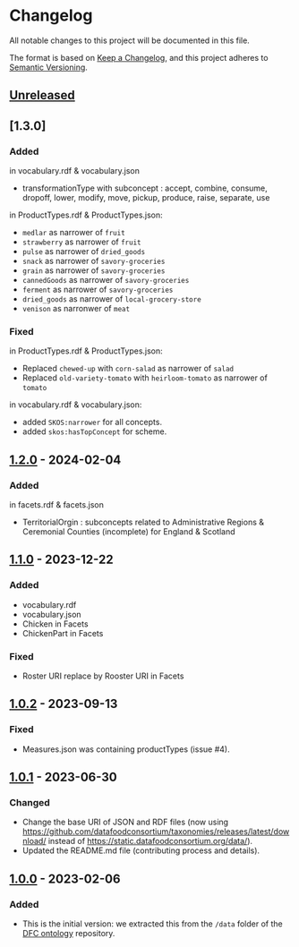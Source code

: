 # Changelog

All notable changes to this project will be documented in this file.

The format is based on [Keep a Changelog](https://keepachangelog.com/en/1.0.0/),
and this project adheres to [Semantic Versioning](https://semver.org/spec/v2.0.0.html).

## [Unreleased]

## [1.3.0]

### Added

in vocabulary.rdf & vocabulary.json
- transformationType  with subconcept : accept, combine, consume, dropoff, lower, modify, move, pickup, produce, raise, separate, use

in ProductTypes.rdf & ProductTypes.json:
 - `medlar` as narrower of `fruit`
 - `strawberry` as narrower of `fruit`
 - `pulse` as narrower of `dried_goods`
 - `snack` as narrower of `savory-groceries`
 - `grain` as narrower of `savory-groceries`
 - `cannedGoods` as narrower of `savory-groceries`
 - `ferment` as narrower of `savory-groceries`
 - `dried_goods` as narrower of `local-grocery-store`
 - `venison` as narronwer of `meat`

### Fixed

in ProductTypes.rdf & ProductTypes.json:
- Replaced `chewed-up` with `corn-salad` as narrower of `salad`
- Replaced `old-variety-tomato` with `heirloom-tomato` as narrower of `tomato`

in vocabulary.rdf & vocabulary.json:
- added `SKOS:narrower` for all concepts.
- added `skos:hasTopConcept` for scheme.

## [1.2.0] - 2024-02-04

### Added

in facets.rdf & facets.json
- TerritorialOrgin : subconcepts related to Administrative Regions & Ceremonial Counties (incomplete) for England & Scotland

## [1.1.0] - 2023-12-22

### Added

- vocabulary.rdf
- vocabulary.json
- Chicken in Facets
- ChickenPart in Facets

### Fixed
- Roster URI replace by Rooster URI in Facets

## [1.0.2] - 2023-09-13

### Fixed

- Measures.json was containing productTypes (issue #4).

## [1.0.1] - 2023-06-30

### Changed

- Change the base URI of JSON and RDF files (now using https://github.com/datafoodconsortium/taxonomies/releases/latest/download/ instead of https://static.datafoodconsortium.org/data/).
- Updated the README.md file (contributing process and details).

## [1.0.0] - 2023-02-06

### Added

- This is the initial version: we extracted this from the `/data` folder of the [DFC ontology](https://github.com/datafoodconsortium/ontology) repository.

[unreleased]: https://github.com/datafoodconsortium/taxonomies/compare/v1.2.0...HEAD
[1.2.0]: https://github.com/datafoodconsortium/taxonomies/compare/v1.1.0...v1.2.0
[1.1.0]: https://github.com/datafoodconsortium/taxonomies/compare/v1.0.2...v1.1.0
[1.0.2]: https://github.com/datafoodconsortium/taxonomies/compare/v1.0.1...v1.0.2
[1.0.1]: https://github.com/datafoodconsortium/taxonomies/compare/v1.0.0...v1.0.1
[1.0.0]: https://github.com/datafoodconsortium/taxonomies/releases/tag/v1.0.0
